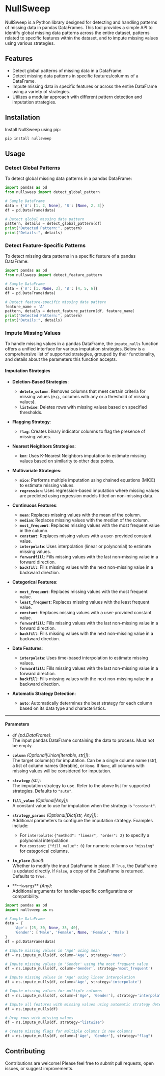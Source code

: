 # NullSweep

NullSweep is a Python library designed for detecting and handling patterns of missing data in pandas DataFrames. This tool provides a simple API to identify global missing data patterns across the entire dataset, patterns related to specific features within the dataset, and to impute missing values using various strategies.

## Features

- Detect global patterns of missing data in a DataFrame.
- Detect missing data patterns in specific features/columns of a DataFrame.
- Impute missing data in specific features or across the entire DataFrame using a variety of strategies.
- Utilizes a modular approach with different pattern detection and imputation strategies.

## Installation

Install NullSweep using pip:

```bash
pip install nullsweep
```

## Usage

### Detect Global Patterns

To detect global missing data patterns in a pandas DataFrame:

```python
import pandas as pd
from nullsweep import detect_global_pattern

# Sample DataFrame
data = {'A': [1, 2, None], 'B': [None, 2, 3]}
df = pd.DataFrame(data)

# Detect global missing data pattern
pattern, details = detect_global_pattern(df)
print("Detected Pattern:", pattern)
print("Details:", details)
```

### Detect Feature-Specific Patterns

To detect missing data patterns in a specific feature of a pandas DataFrame:

```python
import pandas as pd
from nullsweep import detect_feature_pattern

# Sample DataFrame
data = {'A': [1, None, 3], 'B': [4, 5, 6]}
df = pd.DataFrame(data)

# Detect feature-specific missing data pattern
feature_name = 'A'
pattern, details = detect_feature_pattern(df, feature_name)
print("Detected Pattern:", pattern)
print("Details:", details)
```

### Impute Missing Values

To handle missing values in a pandas DataFrame, the `impute_nulls` function offers a unified interface for various imputation strategies. Below is a comprehensive list of supported strategies, grouped by their functionality, and details about the parameters this function accepts.

#### **Imputation Strategies**

- **Deletion-Based Strategies**:

  - **`delete_column`**: Removes columns that meet certain criteria for missing values (e.g., columns with any or a threshold of missing values).
  - **`listwise`**: Deletes rows with missing values based on specified thresholds.

- **Flagging Strategy**:

  - **`flag`**: Creates binary indicator columns to flag the presence of missing values.

- **Nearest Neighbors Strategies**:

  - **`knn`**: Uses K-Nearest Neighbors imputation to estimate missing values based on similarity to other data points.

- **Multivariate Strategies**:

  - **`mice`**: Performs multiple imputation using chained equations (MICE) to estimate missing values.
  - **`regression`**: Uses regression-based imputation where missing values are predicted using regression models fitted on non-missing data.

- **Continuous Features**:

  - **`mean`**: Replaces missing values with the mean of the column.
  - **`median`**: Replaces missing values with the median of the column.
  - **`most_frequent`**: Replaces missing values with the most frequent value in the column.
  - **`constant`**: Replaces missing values with a user-provided constant value.
  - **`interpolate`**: Uses interpolation (linear or polynomial) to estimate missing values.
  - **`forwardfill`**: Fills missing values with the last non-missing value in a forward direction.
  - **`backfill`**: Fills missing values with the next non-missing value in a backward direction.

- **Categorical Features**:

  - **`most_frequent`**: Replaces missing values with the most frequent value.
  - **`least_frequent`**: Replaces missing values with the least frequent value.
  - **`constant`**: Replaces missing values with a user-provided constant value.
  - **`forwardfill`**: Fills missing values with the last non-missing value in a forward direction.
  - **`backfill`**: Fills missing values with the next non-missing value in a backward direction.

- **Date Features**:

  - **`interpolate`**: Uses time-based interpolation to estimate missing values.
  - **`forwardfill`**: Fills missing values with the last non-missing value in a forward direction.
  - **`backfill`**: Fills missing values with the next non-missing value in a backward direction.

- **Automatic Strategy Detection**:
  - **`auto`**: Automatically determines the best strategy for each column based on its data type and characteristics.

---

#### **Parameters**

- **`df`** _(pd.DataFrame)_:  
  The input pandas DataFrame containing the data to process. Must not be empty.

- **`column`** _(Optional[Union[Iterable, str]])_:  
  The target column(s) for imputation. Can be a single column name (str), a list of column names (Iterable), or `None`. If `None`, all columns with missing values will be considered for imputation.

- **`strategy`** _(str)_:  
  The imputation strategy to use. Refer to the above list for supported strategies. Defaults to `"auto"`.

- **`fill_value`** _(Optional[Any])_:  
  A constant value to use for imputation when the strategy is `"constant"`.

- **`strategy_params`** _(Optional[Dict[str, Any]])_:  
  Additional parameters to configure the imputation strategy. Examples include:

  - For `interpolate`: `{"method": "linear", "order": 2}` to specify a polynomial interpolation.
  - For `constant`: `{"fill_value": 0}` for numeric columns or `"missing"` for categorical columns.

- **`in_place`** _(bool)_:  
  Whether to modify the input DataFrame in place. If `True`, the DataFrame is updated directly. If `False`, a copy of the DataFrame is returned. Defaults to `True`.

- **`**kwargs`\*\* _(Any)_:  
  Additional arguments for handler-specific configurations or compatibility.

```python
import pandas as pd
import nullsweep as ns

# Sample DataFrame
data = {
    'Age': [25, 30, None, 35, 40],
    'Gender': ['Male', 'Female', None, 'Female', 'Male']
}
df = pd.DataFrame(data)

# Impute missing values in 'Age' using mean
df = ns.impute_nulls(df, column='Age', strategy='mean')

# Impute missing values in 'Gender' using the most frequent value
df = ns.impute_nulls(df, column='Gender', strategy='most_frequent')

# Impute missing values in 'Age' using linear interpolation
df = ns.impute_nulls(df, column='Age', strategy='interpolate')

# Impute missing values for multiple columns
df = ns.impute_nulls(df, column=['Age', 'Gender'], strategy='interpolate')

# Impute all features with missing values using automatic strategy detection
df = ns.impute_nulls(df)

# Drop rows with missing values
df = ns.impute_nulls(df, strategy="listwise")

# Create missing flags for multiple columns in new columns
df = ns.impute_nulls(df, column=['Age', 'Gender'], strategy="flag")

```

## Contributing

Contributions are welcome! Please feel free to submit pull requests, open issues, or suggest improvements.
